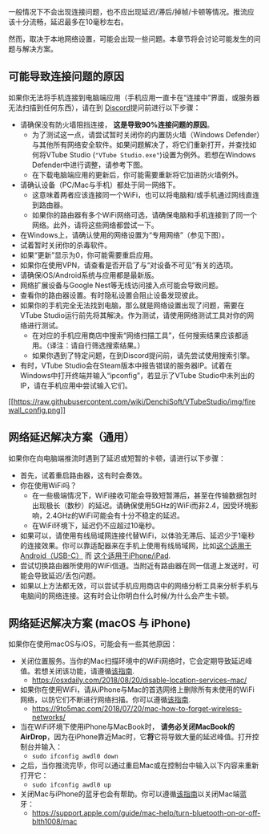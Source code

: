 一般情况下不会出现连接问题，也不应出现延迟/滞后/掉帧/卡顿等情况。推流应该十分流畅，延迟最多在10毫秒左右。

然而，取决于本地网络设置，可能会出现一些问题。本章节将会讨论可能发生的问题与解决方案。


## 可能导致连接问题的原因

如果你无法将手机连接到电脑端应用（手机应用一直卡在“连接中”界面，或服务器无法扫描到任何东西），请在到 [Discord](https://discord.gg/VTubeStudio)提问前进行以下步骤：

* 请确保没有防火墙阻挡连接， **这是导致90%连接问题的原因**。
  * 为了测试这一点，请尝试暂时关闭你的内置防火墙（Windows Defender）与其他所有网络安全软件。如果问题解决了，将它们重新打开，并查找如何将VTube Studio (`"VTube Studio.exe"`)设置为例外。若想在Windows Defender中进行调整，请参考下图。
  * 在下载电脑端应用的更新后，你可能需要重新将它加进防火墙例外。
* 请确认设备（PC/Mac与手机）都处于同一网络下。
  * 这意味着两者应该连接同一个WiFi，也可以将电脑和/或手机通过网线直连到路由器。
  * 如果你的路由器有多个WiFi网络可选，请确保电脑和手机连接到了同一个网络。此外，请将这些网络都尝试一下。
* 在Windows上，请确认使用的网络设置为“专用网络”（参见下图）。
* 试着暂时关闭你的杀毒软件。
* 如果“更新”显示为0，你可能需要重启应用。
* 如果你在使用VPN，请查看是否开启了与“对设备不可见”有关的选项。
* 请确保iOS/Android系统与应用都是最新版。
* 网络扩展设备与Google Nest等无线访问接入点可能会导致问题。
* 查看你的路由器设置。有时隐私设置会阻止设备发现彼此。
* 如果你的手机完全无法找到电脑，那么就是网络设置出现了问题，需要在VTube Studio运行前先将其解决。作为测试，请使用网络测试工具对你的网络进行测试。
  * 在对应的手机应用商店中搜索“网络扫描工具”，任何搜索结果应该都适用。（译注：请自行筛选搜索结果。）
  * 如果你遇到了特定问题，在到Discord提问前，请先尝试使用搜索引擎。
* 有时，VTube Studio会在Steam版本中报告错误的服务器IP。试着在Windows中打开终端并输入“ipconfig”，若显示了VTube Studio中未列出的IP，请在手机应用中尝试输入它们。

[[https://raw.githubusercontent.com/wiki/DenchiSoft/VTubeStudio/img/firewall_config.png]]

## 网络延迟解决方案（通用）

如果你在向电脑端推流时遇到了延迟或短暂的卡顿，请进行以下步骤：
* 首先，试着重启路由器，这有时会奏效。
* 你在使用WiFi吗？
  * 在一些极端情况下，WiFi接收可能会导致短暂滞后，甚至在传输数据包时出现极长（数秒）的延迟。请确保使用5GHz的WiFi而非2.4，因受环境影响，2.4GHz的WiFi可能会有十分不稳定的延迟。
  * 在WiFi环境下，延迟仍不应超过10毫秒。
* 如果可以，请使用有线局域网连接代替WiFi，以体验无滞后、延迟少于1毫秒的连接效果。你可以靠适配器来在手机上使用有线局域网，比如[这个适用于Android（USB-C）](https://www.amazon.com/dp/B0823CB5MT/) 而 [这个适用于iPhone/iPad](https://www.amazon.com/Lighting-Ethernet-Adapter-Network-100Mbps/dp/B07VK8Q36S/).
* 尝试切换路由器所使用的WiFi信道。当附近有路由器在同一信道上发送时，可能会导致延迟/丢包问题。 
* 如果以上方法都无效，可以尝试手机应用商店中的网络分析工具来分析手机与电脑间的网络连接。这有时会让你明白什么时候/为什么会产生卡顿。


## 网络延迟解决方案 (macOS 与 iPhone)

如果你在使用macOS与iOS，可能会有一些其他原因： 
* 关闭位置服务。当你的Mac扫描环境中的WiFi网络时，它会定期导致延迟峰值。若想关闭该功能，请遵循[该指南](https://osxdaily.com/2018/08/20/disable-location-services-mac/). 
  * https://osxdaily.com/2018/08/20/disable-location-services-mac/ 
* 如果你在使用WiFi，请从iPhone与Mac的首选网络上删除所有未使用的WiFi网络，以防它们不断进行网络扫描。你可以遵循[该指南](https://9to5mac.com/2018/07/20/mac-how-to-forget-wireless-networks/).
  * https://9to5mac.com/2018/07/20/mac-how-to-forget-wireless-networks/
* 当在WiFi环境下使用iPhone与MacBook时， **请务必关闭MacBook的AirDrop**，因为在iPhone靠近Mac时，它**将**它将导致大量的延迟峰值。打开控制台并输入：
  * `sudo ifconfig awdl0 down`
* 之后，当你推流完毕，你可以通过重启Mac或在控制台中输入以下内容来重新打开它： 
  * `sudo ifconfig awdl0 up`
* 关闭Mac与iPhone的蓝牙也会有帮助。你可以遵循[该指南](https://support.apple.com/en-ca/guide/mac-help/blth1008/mac)以关闭Mac端蓝牙：
  * https://support.apple.com/guide/mac-help/turn-bluetooth-on-or-off-blth1008/mac 